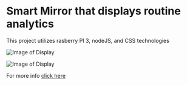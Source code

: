 # Smart Mirror that displays routine analytics
This project utilizes rasberry PI 3, nodeJS, and CSS technologies

![Image of Display](https://github.com/amertx/Smart-Mirror/blob/master/IMG_3813.jpg)

![Image of Display](https://github.com/amertx/Smart-Mirror/blob/master/IMG_0926.jpg)

For more info [click here](https://devpost.com/software/smart-mirror-185q7v)
